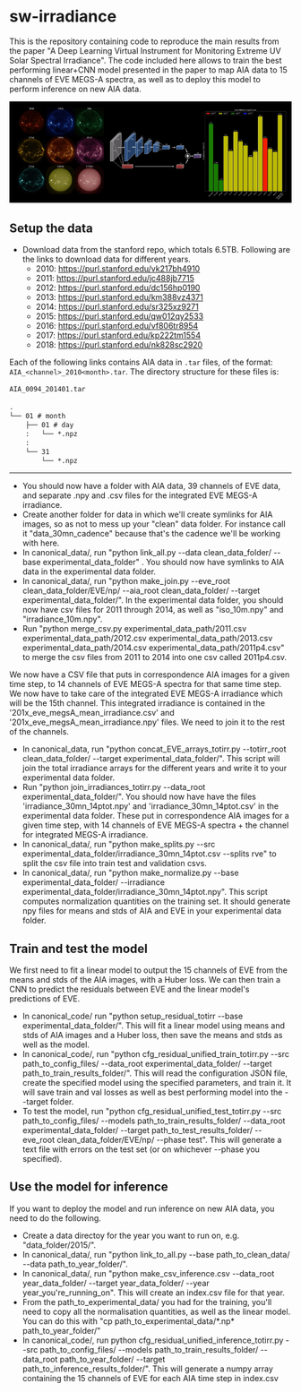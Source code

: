 # sw-irradiance

This is the repository containing code to reproduce the main results from the paper "A Deep Learning Virtual Instrument for Monitoring Extreme UV Solar Spectral Irradiance".  The code included here allows to train the best performing linear+CNN model presented in the paper to map AIA data to 15 channels of EVE MEGS-A spectra, as well as to deploy this model to perform inference on new AIA data.

![alt text](https://github.com/AlexSzen/sw-irradiance/blob/master/AIA_model_EVE.gif)


## Setup the data

- Download data from the stanford repo, which totals 6.5TB. Following are the links to download data for different years. 
  * 2010: https://purl.stanford.edu/vk217bh4910
  * 2011: https://purl.stanford.edu/jc488jb7715
  * 2012: https://purl.stanford.edu/dc156hp0190
  * 2013: https://purl.stanford.edu/km388vz4371
  * 2014: https://purl.stanford.edu/sr325xz9271
  * 2015: https://purl.stanford.edu/qw012qy2533
  * 2016: https://purl.stanford.edu/vf806tr8954
  * 2017: https://purl.stanford.edu/kp222tm1554
  * 2018: https://purl.stanford.edu/nk828sc2920

Each of the following links contains AIA data in `.tar` files, of the format: `AIA_<channel>_2010<month>.tar`. The directory structure for these files is:

```
AIA_0094_201401.tar

.
└── 01 # month
    ├── 01 # day
    :   └── *.npz 
    :
    └── 31
        └── *.npz 
```

---

- You should now have a folder with AIA data, 39 channels of EVE data, and separate .npy and .csv files for the integrated EVE MEGS-A irradiance.
- Create another folder for data in which we'll create symlinks for AIA images, so as not to mess up your "clean" data folder. For instance call it "data_30mn_cadence" because that's the cadence we'll be working with here.
- In canonical_data/, run "python link_all.py --data clean_data_folder/ --base experimental_data_folder" . You should now have symlinks to AIA data in the experimental data folder.
- In canonical_data/, run "python make_join.py --eve_root clean_data_folder/EVE/np/ --aia_root clean_data_folder/ --target experimental_data_folder/". In the experimental data folder, you should now have csv files for 2011 through 2014, as well as "iso_10m.npy" and "irradiance_10m.npy".
- Run "python merge_csv.py experimental_data_path/2011.csv experimental_data_path/2012.csv experimental_data_path/2013.csv experimental_data_path/2014.csv experimental_data_path/2011p4.csv" to merge the csv files from 2011 to 2014 into one csv called 2011p4.csv.

We now have a CSV file that puts in correspondence AIA images for a given time step, to 14 channels of EVE MEGS-A spectra for that same time step. We now have to take care of the integrated EVE MEGS-A irradiance which will be the 15th channel. This integrated irradiance is contained in the '201x_eve_megsA_mean_irradiance.csv' and '201x_eve_megsA_mean_irradiance.npy' files. We need to join it to the rest of the channels.

- In canonical_data, run "python concat_EVE_arrays_totirr.py --totirr_root clean_data_folder/ --target experimental_data_folder/".  This script will join the total irradiance arrays for the different years and write it to your experimental data folder.
- Run "python join_irradiances_totirr.py --data_root experimental_data_folder/". You should now have have the files 'irradiance_30mn_14ptot.npy' and 'irradiance_30mn_14ptot.csv' in the experimental data folder. These put in correspondence AIA images for a given time step, with 14 channels of EVE MEGS-A spectra + the channel for integrated MEGS-A irradiance. 
- In canonical_data/, run "python make_splits.py --src experimental_data_folder/irradiance_30mn_14ptot.csv --splits rve" to split the csv file into train test and validation csvs.
- In canonical_data/, run "python make_normalize.py --base experimental_data_folder/ --irradiance experimental_data_folder/irradiance_30mn_14ptot.npy". This script computes normalization quantities on the training set. It should generate npy files for means and stds of AIA and EVE in your experimental data folder.

## Train and test the model

We first need to fit a linear model to output the 15 channels of EVE from the means and stds of the AIA images, with a Huber loss. We can then train a CNN to predict the residuals between EVE and the linear model's predictions of EVE.

- In canonical_code/ run "python setup_residual_totirr --base experimental_data_folder/". This will fit a linear model using means and stds of AIA images and a Huber loss, then save the means and stds as well as the model.
- In canonical_code/, run "python cfg_residual_unified_train_totirr.py --src path_to_config_files/ --data_root experimental_data_folder/ --target path_to_train_results_folder/". This will read the configuration JSON file, create the specified model using the specified parameters, and train it. It will save train and val losses as well as best performing model into the --target folder.
- To test the model, run "python cfg_residual_unified_test_totirr.py --src path_to_config_files/ --models path_to_train_results_folder/ --data_root experimental_data_folder/ --target path_to_test_results_folder/ --eve_root clean_data_folder/EVE/np/ --phase test". This will generate a text file with errors on the test set (or on whichever --phase you specified).

## Use the model for inference

If you want to deploy the model and run inference on new AIA data, you need to do the following.

- Create a data directoy for the year you want to run on, e.g. "data_folder/2015/". 
- In canonical_data/, run "python link_to_all.py --base path_to_clean_data/ --data path_to_year_folder/".
- In canonical_data/, run "python make_csv_inference.csv --data_root year_data_folder/ --target year_data_folder/ --year year_you're_running_on". This will create an index.csv file for that year.
- From the path_to_experimental_data/ you had for the training, you'll need to copy all the normalisation quantities, as well as the linear model. You can do this with "cp path_to_experimental_data/\*.np\* path_to_year_folder/"
- In canonical_code/, run python cfg_residual_unified_inference_totirr.py --src path_to_config_files/ --models path_to_train_results_folder/ --data_root path_to_year_folder/ --target path_to_inference_results_folder/". This will generate a numpy array containing the 15 channels of EVE for each AIA time step in index.csv



